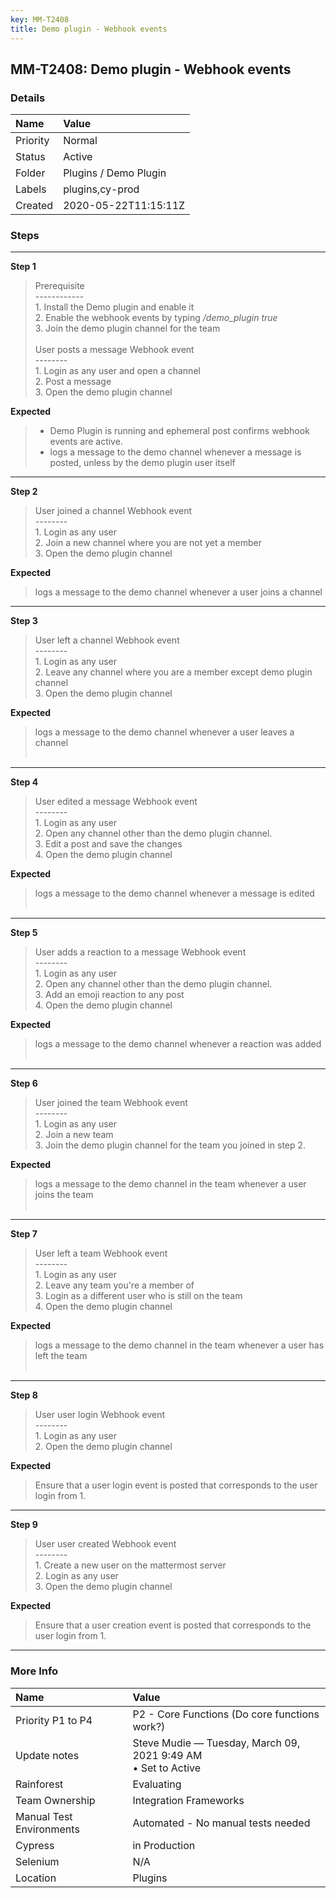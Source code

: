 ```yaml
---
key: MM-T2408
title: Demo plugin - Webhook events
---
```


## MM-T2408: Demo plugin - Webhook events

### Details

| Name     | Value                 |
| :------- | :-------------------- |
| Priority | Normal                |
| Status   | Active                |
| Folder   | Plugins / Demo Plugin |
| Labels   | plugins,cy-prod       |
| Created  | 2020-05-22T11:15:11Z  |

### Steps

<hr/>

**Step 1**

> <article>Prerequisite<br>------------<br>1. Install the Demo plugin and enable it<br>2. Enable the webhook events by typing <em>/demo_plugin true</em><br>3. Join the demo plugin channel for the team<br><br>User posts a message Webhook event<br>--------<br>1. Login as any user and open a channel<br>2. Post a message<br>3. Open the demo plugin channel</article>

**Expected**

> <article><ul><li>Demo Plugin is running and ephemeral post confirms webhook events are active.</li><li>logs a message to the demo channel whenever a message is posted, unless by the demo plugin user itself</li></ul></article>

<hr/>

**Step 2**

> <article>User joined a channel Webhook event<br>--------<br>1. Login as any user<br>2. Join a new channel where you are not yet a member<br>3. Open the demo plugin channel</article>

**Expected**

> <article>logs a message to the demo channel whenever a user joins a channel</article>

<hr/>

**Step 3**

> <article>User left a channel Webhook event<br>--------<br>1. Login as any user<br>2. Leave any channel where you are a member except demo plugin channel<br>3. Open the demo plugin channel</article>

**Expected**

> <article>logs a message to the demo channel whenever a user leaves a channel<br><br></article>

<hr/>

**Step 4**

> <article>User edited a message Webhook event<br>--------<br>1. Login as any user<br>2. Open any channel other than the demo plugin channel.<br>3. Edit a post and save the changes<br>4. Open the demo plugin channel</article>

**Expected**

> <article>logs a message to the demo channel whenever a message is edited<br><br></article>

<hr/>

**Step 5**

> <article>User adds a reaction to a message Webhook event<br>--------<br>1. Login as any user<br>2. Open any channel other than the demo plugin channel.<br>3. Add an emoji reaction to any post<br>4. Open the demo plugin channel</article>

**Expected**

> <article>logs a message to the demo channel whenever a reaction was added<br><br></article>

<hr/>

**Step 6**

> <article>User joined the team Webhook event<br>--------<br>1. Login as any user <br>2. Join a new team<br>3. Join the demo plugin channel for the team you joined in step 2.</article>

**Expected**

> <article>logs a message to the demo channel in the team whenever a user joins the team<br><br></article>

<hr/>

**Step 7**

> <article>User left a team Webhook event<br>--------<br>1. Login as any user<br>2. Leave any team you're a member of<br>3. Login as a different user who is still on the team<br>4. Open the demo plugin channel</article>

**Expected**

> <article>logs a message to the demo channel in the team whenever a user has left the team<br><br></article>

<hr/>

**Step 8**

> <article>User user login Webhook event<br>--------<br>1. Login as any user<br>2. Open the demo plugin channel</article>

**Expected**

> <article>Ensure that a user login event is posted that corresponds to the user login from 1.</article>

<hr/>

**Step 9**

> <article>User user created Webhook event<br>--------<br>1. Create a new user on the mattermost server<br>2. Login as any user<br>3. Open the demo plugin channel</article>

**Expected**

> <article>Ensure that a user creation event is posted that corresponds to the user login from 1.</article>

<hr/>

### More Info

| Name                     | Value                                                            |
| :----------------------- | :--------------------------------------------------------------- |
| Priority P1 to P4        | P2 - Core Functions (Do core functions work?)                    |
| Update notes             | Steve Mudie — Tuesday, March 09, 2021 9:49 AM<br>• Set to Active |
| Rainforest               | Evaluating                                                       |
| Team Ownership           | Integration Frameworks                                           |
| Manual Test Environments | Automated - No manual tests needed                               |
| Cypress                  | in Production                                                    |
| Selenium                 | N/A                                                              |
| Location                 | Plugins                                                          |
